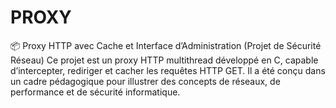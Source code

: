 # PROXY
📦 Proxy HTTP avec Cache et Interface d’Administration (Projet de Sécurité Réseau) Ce projet est un proxy HTTP multithread développé en C, capable d’intercepter, rediriger et cacher les requêtes HTTP GET. Il a été conçu dans un cadre pédagogique pour illustrer des concepts de réseaux, de performance et de sécurité informatique.
